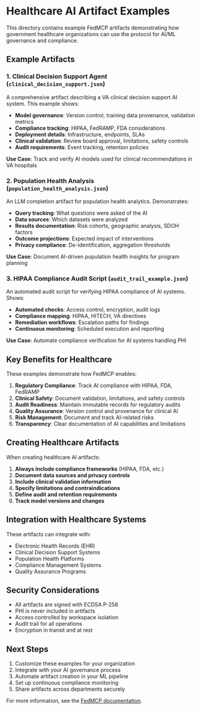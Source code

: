 # Healthcare AI Artifact Examples

This directory contains example FedMCP artifacts demonstrating how government healthcare organizations can use the protocol for AI/ML governance and compliance.

## Example Artifacts

### 1. Clinical Decision Support Agent (`clinical_decision_support.json`)

A comprehensive artifact describing a VA clinical decision support AI system. This example shows:

- **Model governance**: Version control, training data provenance, validation metrics
- **Compliance tracking**: HIPAA, FedRAMP, FDA considerations
- **Deployment details**: Infrastructure, endpoints, SLAs
- **Clinical validation**: Review board approval, limitations, safety controls
- **Audit requirements**: Event tracking, retention policies

**Use Case**: Track and verify AI models used for clinical recommendations in VA hospitals

### 2. Population Health Analysis (`population_health_analysis.json`)

An LLM completion artifact for population health analytics. Demonstrates:

- **Query tracking**: What questions were asked of the AI
- **Data sources**: Which datasets were analyzed
- **Results documentation**: Risk cohorts, geographic analysis, SDOH factors
- **Outcome projections**: Expected impact of interventions
- **Privacy compliance**: De-identification, aggregation thresholds

**Use Case**: Document AI-driven population health insights for program planning

### 3. HIPAA Compliance Audit Script (`audit_trail_example.json`)

An automated audit script for verifying HIPAA compliance of AI systems. Shows:

- **Automated checks**: Access control, encryption, audit logs
- **Compliance mapping**: HIPAA, HITECH, VA directives
- **Remediation workflows**: Escalation paths for findings
- **Continuous monitoring**: Scheduled execution and reporting

**Use Case**: Automate compliance verification for AI systems handling PHI

## Key Benefits for Healthcare

These examples demonstrate how FedMCP enables:

1. **Regulatory Compliance**: Track AI compliance with HIPAA, FDA, FedRAMP
2. **Clinical Safety**: Document validation, limitations, and safety controls
3. **Audit Readiness**: Maintain immutable records for regulatory audits
4. **Quality Assurance**: Version control and provenance for clinical AI
5. **Risk Management**: Document and track AI-related risks
6. **Transparency**: Clear documentation of AI capabilities and limitations

## Creating Healthcare Artifacts

When creating healthcare AI artifacts:

1. **Always include compliance frameworks** (HIPAA, FDA, etc.)
2. **Document data sources and privacy controls**
3. **Include clinical validation information**
4. **Specify limitations and contraindications**
5. **Define audit and retention requirements**
6. **Track model versions and changes**

## Integration with Healthcare Systems

These artifacts can integrate with:
- Electronic Health Records (EHR)
- Clinical Decision Support Systems
- Population Health Platforms
- Compliance Management Systems
- Quality Assurance Programs

## Security Considerations

- All artifacts are signed with ECDSA P-256
- PHI is never included in artifacts
- Access controlled by workspace isolation
- Audit trail for all operations
- Encryption in transit and at rest

## Next Steps

1. Customize these examples for your organization
2. Integrate with your AI governance process
3. Automate artifact creation in your ML pipeline
4. Set up continuous compliance monitoring
5. Share artifacts across departments securely

For more information, see the [FedMCP documentation](https://github.com/fedmcp/fedmcp).